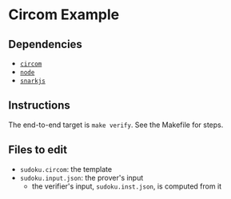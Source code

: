 # Circom Example

## Dependencies

* [`circom`](https://github.com/iden3/circom)
* [`node`](https://nodejs.org/en/)
* [`snarkjs`](https://github.com/iden3/snarkjs)

## Instructions

The end-to-end target is `make verify`. See the Makefile for steps.

## Files to edit

* `sudoku.circom`: the template
* `sudoku.input.json`: the prover's input
  * the verifier's input, `sudoku.inst.json`, is computed from it